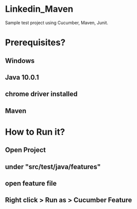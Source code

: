 # Linkedin_Maven

Sample test project using Cucumber, Maven, Junit.

# Prerequisites?
## Windows
## Java 10.0.1
## chrome driver installed
## Maven

# How to Run it?
## Open Project
## under "src/test/java/features"
## open feature file
## Right click > Run as > Cucumber Feature
